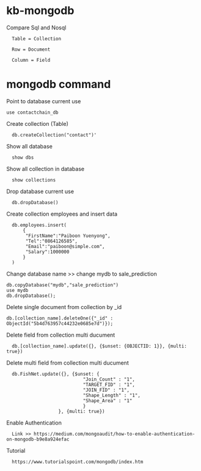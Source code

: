 # kb-mongodb

Compare Sql and Nosql

      Table = Collection

      Row = Document

      Column = Field

# mongodb command

Point to database current use
   
    use contactchain_db

Create collection (Table)

      db.createCollection("contact")'

Show all database

      show dbs

Show all collection in database

      show collections

Drop database current use

      db.dropDatabase()
      
Create collection employees and insert data

      db.employees.insert(
          {
           "FirstName":"Paiboon Yuenyong",
           "Tel":"0864126585",
           "Email":"paiboon@simple.com",
           "Salary":1000000
          }
      )
      
Change database name >> change mydb to sale_prediction

    db.copyDatabase("mydb","sale_prediction")
    use mydb
    db.dropDatabase();
    
Delete single document from collection by _id

    db.[collection_name].deleteOne({"_id" : ObjectId("5b4d763957c44232e0685e7d")});
    
Delete field from collection multi ducument
    
      db.[collection_name].update({}, {$unset: {OBJECTID: 1}}, {multi: true})
      
Delete multi field from collection multi ducument

      db.FishNet.update({}, {$unset: {
                                "Join_Count" : "1",
                                "TARGET_FID" : "1",
                                "JOIN_FID" : "1",
                                "Shape_Length" : "1",
                                "Shape_Area" : "1"
                                }
                       }, {multi: true})
                       
Enable Authentication

      Link >> https://medium.com/mongoaudit/how-to-enable-authentication-on-mongodb-b9e8a924efac
   
   
Tutorial
      
      https://www.tutorialspoint.com/mongodb/index.htm







